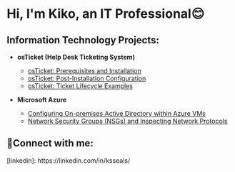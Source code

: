 <h1>Hi, I'm Kiko, an IT Professional</a>😊</h1>

<h2> Information Technology Projects:</h2>

- <b>osTicket (Help Desk Ticketing System)</b>
  - [osTicket: Prerequisites and Installation](https://github.com/kikosealscc/osticket-prereqs)
  - [osTicket: Post-Installation Configuration](https://github.com/kikosealscc/post-install-config)
  - [osTicket: Ticket Lifecycle Examples](https://github.com/kikosealscc/ticket-lifecycle)

- <b>Microsoft Azure</b>
  - [Configuring On-premises Active Directory within Azure VMs](https://github.com/kikosealscc/configure-ad)
  - [Network Security Groups (NSGs) and Inspecting Network Protocols](https://github.com/kikosealscc/azure-network-protocols)

<h2>🤳Connect with me:</h2> 
[linkedin]: https://linkedin.com/in/ksseals/
